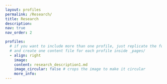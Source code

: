 ```yaml
---
layout: profiles
permalink: /Research/
title: Research
description: 
nav: true
nav_order: 2

profiles:
  # if you want to include more than one profile, just replicate the following block
  # and create one content file for each profile inside _pages/
  - align: right
    image:
    content: research_description1.md
    image_circular: false # crops the image to make it circular
    more_info:
---
```

